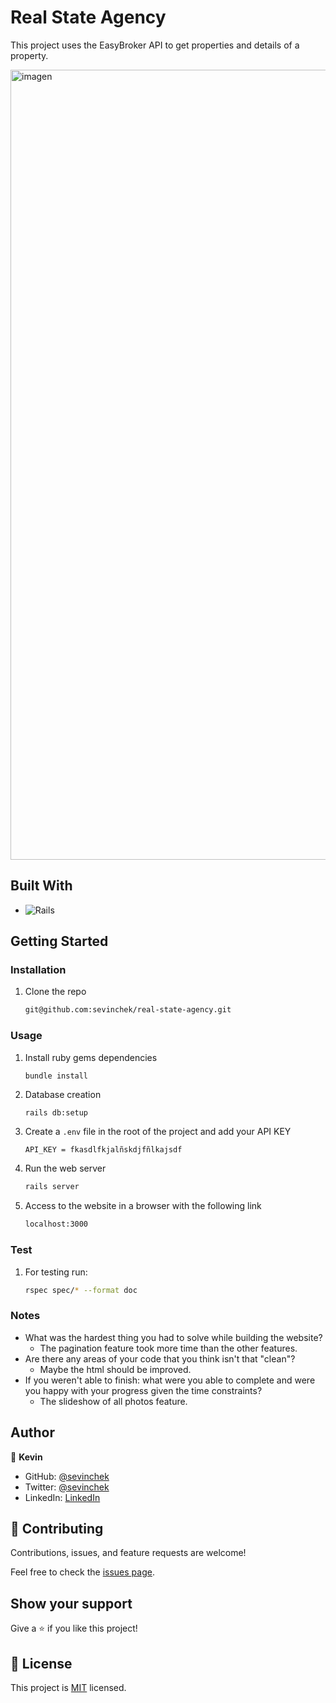 # Real State Agency

This project uses the EasyBroker API to get properties and details of a property.

<img width="1264" alt="imagen" src="https://user-images.githubusercontent.com/39852288/146881303-3300c1f7-f601-42d6-b479-3cc216bd1417.png">

## Built With

- ![Rails](https://img.shields.io/badge/rails-%23CC0000.svg?style=for-the-badge&logo=ruby-on-rails&logoColor=white)

## Getting Started

### Installation

1. Clone the repo

   ```sh
   git@github.com:sevinchek/real-state-agency.git
   ```

### Usage

1. Install ruby gems dependencies

   ```sh
   bundle install
   ```

2. Database creation

   ```
   rails db:setup
   ```
   
2. Create a `.env` file in the root of the project and add your API KEY

   ```
   API_KEY = fkasdlfkjalñskdjfñlkajsdf
   ```

3. Run the web server

   ```sh
   rails server
   ```

4. Access to the website in a browser with the following link

   ```sh
   localhost:3000
   ```

### Test

1. For testing run:

   ```sh
   rspec spec/* --format doc
   ```

### Notes

- What was the hardest thing you had to solve while building the website?
  - The pagination feature took more time than the other features.
- Are there any areas of your code that you think isn't that "clean"?
  - Maybe the html should be improved.
- If you weren't able to finish: what were you able to complete and were you happy with your progress given the time constraints?
  - The slideshow of all photos feature.

## Author

👤 **Kevin**

- GitHub: [@sevinchek](https://github.com/sevinchek)
- Twitter: [@sevinchek](https://twitter.com/sevinchek)
- LinkedIn: [LinkedIn](https://linkedin.com/in/sevinchek)


## 🤝 Contributing

Contributions, issues, and feature requests are welcome!

Feel free to check the [issues page](https://github.com/the-catalystmc/recipe-app/issues).

## Show your support

Give a ⭐️ if you like this project!

## 📝 License

This project is [MIT](https://github.com/git/git-scm.com/blob/main/MIT-LICENSE.txt) licensed.
